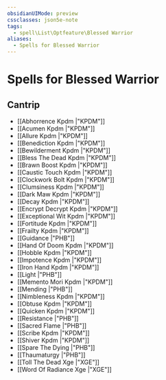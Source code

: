 ```yaml
---
obsidianUIMode: preview
cssclasses: json5e-note
tags:
  - spell\List\Optfeature\Blessed Warrior
aliases:
  - Spells for Blessed Warrior
---
```

# Spells for Blessed Warrior

## Cantrip

- [[Abhorrence Kpdm \|"KPDM"]] 
- [[Acumen Kpdm \|"KPDM"]] 
- [[Allure Kpdm \|"KPDM"]] 
- [[Benediction Kpdm \|"KPDM"]] 
- [[Bewilderment Kpdm \|"KPDM"]] 
- [[Bless The Dead Kpdm \|"KPDM"]] 
- [[Brawn Boost Kpdm \|"KPDM"]] 
- [[Caustic Touch Kpdm \|"KPDM"]] 
- [[Clockwork Bolt Kpdm \|"KPDM"]] 
- [[Clumsiness Kpdm \|"KPDM"]] 
- [[Dark Maw Kpdm \|"KPDM"]] 
- [[Decay Kpdm \|"KPDM"]] 
- [[Encrypt Decrypt Kpdm \|"KPDM"]] 
- [[Exceptional Wit Kpdm \|"KPDM"]] 
- [[Fortitude Kpdm \|"KPDM"]] 
- [[Frailty Kpdm \|"KPDM"]] 
- [[Guidance \|"PHB"]] 
- [[Hand Of Doom Kpdm \|"KPDM"]] 
- [[Hobble Kpdm \|"KPDM"]] 
- [[Impotence Kpdm \|"KPDM"]] 
- [[Iron Hand Kpdm \|"KPDM"]] 
- [[Light \|"PHB"]] 
- [[Memento Mori Kpdm \|"KPDM"]] 
- [[Mending \|"PHB"]] 
- [[Nimbleness Kpdm \|"KPDM"]] 
- [[Obtuse Kpdm \|"KPDM"]] 
- [[Quicken Kpdm \|"KPDM"]] 
- [[Resistance \|"PHB"]] 
- [[Sacred Flame \|"PHB"]] 
- [[Scribe Kpdm \|"KPDM"]] 
- [[Shiver Kpdm \|"KPDM"]] 
- [[Spare The Dying \|"PHB"]] 
- [[Thaumaturgy \|"PHB"]] 
- [[Toll The Dead Xge \|"XGE"]] 
- [[Word Of Radiance Xge \|"XGE"]]
